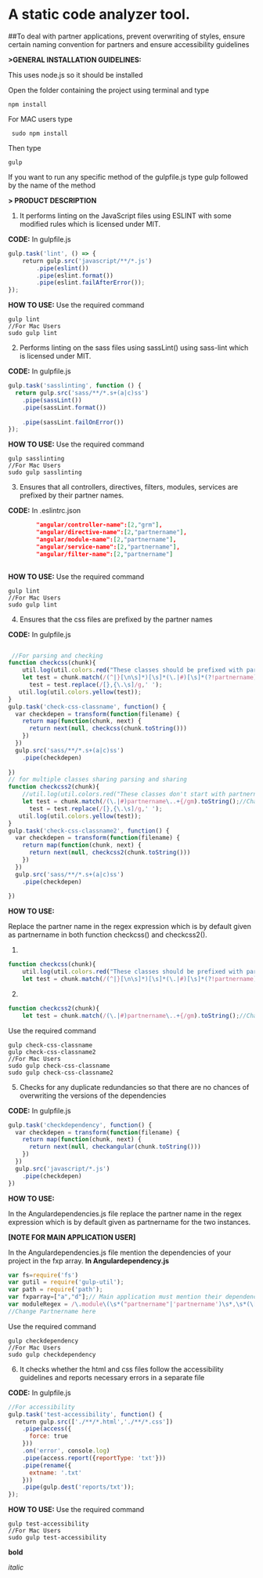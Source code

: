# A static code analyzer tool.

##To deal with partner applications, prevent overwriting of styles, ensure certain naming convention for partners and ensure accessibility guidelines 

**>GENERAL INSTALLATION GUIDELINES:**

This uses node.js so it should be installed 

Open the folder containing the project using terminal and type 
```shell
npm install
```
For MAC users type
```shell 
 sudo npm install
```
Then type 
```shell
gulp
```
If you want to run any specific method of the gulpfile.js type gulp followed by the name of the method


**> PRODUCT DESCRIPTION**

1) It performs linting on the JavaScript files using ESLINT with some modified rules which is licensed under MIT. 

**CODE:**
In gulpfile.js
```javascript
gulp.task('lint', () => {
    return gulp.src('javascript/**/*.js')
        .pipe(eslint())
        .pipe(eslint.format())
        .pipe(eslint.failAfterError());
});
```

**HOW TO USE:** 
Use the required command
```shell
gulp lint
//For Mac Users
sudo gulp lint 
```
2)  Performs linting on the sass files using sassLint() using sass-lint which is licensed under MIT.

**CODE:**
In gulpfile.js
```javascript
gulp.task('sasslinting', function () {
  return gulp.src('sass/**/*.s+(a|c)ss')
    .pipe(sassLint())
    .pipe(sassLint.format())
    
    .pipe(sassLint.failOnError())
});
```

**HOW TO USE:** 
Use the required command
```shell
gulp sasslinting
//For Mac Users
sudo gulp sasslinting 
```

3) Ensures that all controllers, directives, filters, modules, services are prefixed by their partner names. 

**CODE:**
In .eslintrc.json
```json
        "angular/controller-name":[2,"grm"],
        "angular/directive-name":[2,"partnername"],
        "angular/module-name":[2,"partnername"],
        "angular/service-name":[2,"partnername"],
        "angular/filter-name":[2,"partnername"]
        
```

**HOW TO USE:** 
Use the required command
```shell
gulp lint
//For Mac Users
sudo gulp lint 
```

4)  Ensures that the css files are prefixed by the partner names

**CODE:**
In gulpfile.js
```javascript

 //For parsing and checking
function checkcss(chunk){
    util.log(util.colors.red("These classes should be prefixed with partnername : "));
    let test = chunk.match(/(^|}[\n\s]*)[\s]*(\.|#)[\s]*(?!partnername)[a-zA-Z1234567890_-]+((\s[a-zA-Z1234567890_-\s]+{)|[\s]*{)/gm).toString();//Change Partnername in the regex as required
      test = test.replace(/[},{\.\s]/g,' ');
   util.log(util.colors.yellow(test));
}
gulp.task('check-css-classname', function() {
  var checkdepen = transform(function(filename) {
    return map(function(chunk, next) {
      return next(null, checkcss(chunk.toString()))
    })
  })
  gulp.src('sass/**/*.s+(a|c)ss')
    .pipe(checkdepen)
    
})
// for multiple classes sharing parsing and sharing
function checkcss2(chunk){
    //util.log(util.colors.red("These classes don't start with partnername : "));
    let test = chunk.match(/(\.|#)partnername\..+{/gm).toString();//Change Partnername in the regex as required
      test = test.replace(/[},{\.\s]/g,' ');
   util.log(util.colors.yellow(test));
}
gulp.task('check-css-classname2', function() {
  var checkdepen = transform(function(filename) {
    return map(function(chunk, next) {
      return next(null, checkcss2(chunk.toString()))
    })
  })
  gulp.src('sass/**/*.s+(a|c)ss')
    .pipe(checkdepen)
    
})
```

**HOW TO USE:**

Replace the partner name in the regex expression which is by default given as partnername in both function checkcss() and checkcss2().

1)

```javascript
function checkcss(chunk){
    util.log(util.colors.red("These classes should be prefixed with partnername : "));
    let test = chunk.match(/(^|}[\n\s]*)[\s]*(\.|#)[\s]*(?!partnername)[a-zA-Z1234567890_-]+((\s[a-zA-Z1234567890_-\s]+{)|[\s]*{)/gm).toString();//Change Partnername in the regex as required
```
2)

```javascript
function checkcss2(chunk){
    let test = chunk.match(/(\.|#)partnername\..+{/gm).toString();//Change Partnername in the regex as required
```

Use the required command
```shell
gulp check-css-classname
gulp check-css-classname2
//For Mac Users
sudo gulp check-css-classname
sudo gulp check-css-classname2
```

5) Checks for any duplicate redundancies so that there are no chances of overwriting the versions of the dependencies

**CODE:**
In gulpfile.js
```javascript
gulp.task('checkdependency', function() {
  var checkdepen = transform(function(filename) {
    return map(function(chunk, next) {
      return next(null, checkangular(chunk.toString()))
    })
  })
  gulp.src('javascript/*.js')
    .pipe(checkdepen)    
})
```

**HOW TO USE:** 

 In the Angulardependencies.js file replace the partner name in the regex expression which is by default given as partnername for the two instances.

**[NOTE FOR MAIN APPLICATION USER]**

In the Angulardependencies.js file mention the dependencies of your project in the fxp array.
**In Angulardependency.js**
```javascript
var fs=require('fs')
var gutil = require('gulp-util');
var path = require('path');
var fxparray=["a","d"];// Main application must mention their dependencies here
var moduleRegex = /\.module\(\s*("partnername"|'partnername')\s*,\s*(\[[^\]]*\])/g;
//Change Partnername here

```

Use the required command
```shell
gulp checkdependency
//For Mac Users
sudo gulp checkdependency
```

6) It checks whether the html and css files follow the accessibility guidelines and reports necessary errors in a separate file

**CODE:**
In gulpfile.js
```javascript
//For accessibility
gulp.task('test-accessibility', function() {
  return gulp.src(['./**/*.html','./**/*.css'])
    .pipe(access({
      force: true
    }))
    .on('error', console.log)
    .pipe(access.report({reportType: 'txt'}))
    .pipe(rename({
      extname: '.txt'
    }))
    .pipe(gulp.dest('reports/txt'));
});
```

**HOW TO USE:** 
Use the required command
```shell
gulp test-accessibility
//For Mac Users
sudo gulp test-accessibility
```
**bold**

*italic*

